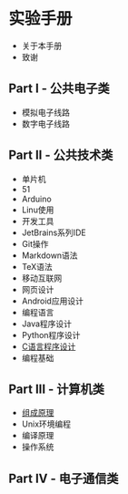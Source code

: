 # 实验手册

* 关于本手册
* 致谢
## Part I - 公共电子类
* 模拟电子线路
* 数字电子线路
## Part II - 公共技术类
* 单片机
 * 51 
 * Arduino 
* Linu使用
* 开发工具
 * JetBrains系列IDE
 * Git操作
 * Markdown语法
 * TeX语法
* 移动互联网
 * 网页设计 
 * Android应用设计
* 编程语言
 * Java程序设计
 * Python程序设计
 * [C语言程序设计](common/lang-c/README.md)
 * 编程基础
## Part III - 计算机类
* [组成原理](cs/zuchen/README.md)
* Unix环境编程
* 编译原理
* 操作系统
## Part IV - 电子通信类

